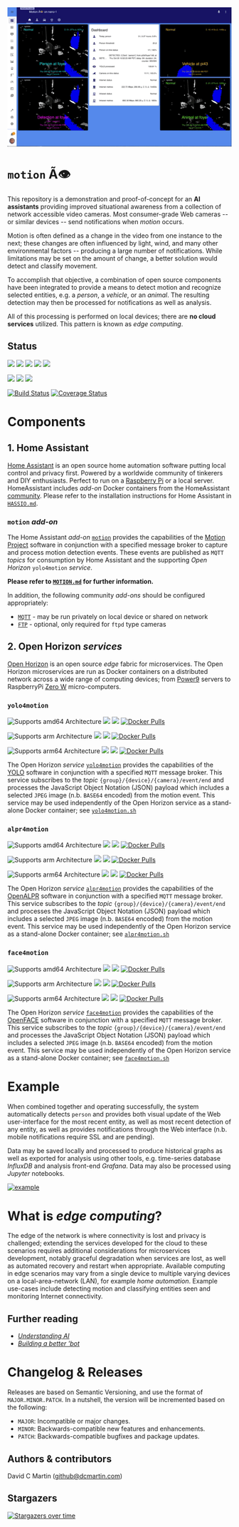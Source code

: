 <img src="docs/samples/example-motion-detection.gif" width="512">

# `motion`  &Atilde;&#128065;
This   repository is a demonstration and proof-of-concept for an **AI assistants** providing improved situational awareness from a collection of network accessible video cameras.  Most consumer-grade Web cameras -- or similar devices -- send notifications when _motion_ occurs.

Motion is often defined as a change in the video from one instance to the next; these changes are often influenced by light, wind, and many other environmental factors -- producing a large number of notifications.  While limitations may be set on the amount of change, a better solution would detect and classify movement.

To accomplish that objective, a combination of open source components have been integrated to provide a means to detect motion and recognize selected entities, e.g. a _person_, a _vehicle_, or an _animal_.  The resulting detection may then be processed for notifications as well as analysis.

All of this processing is performed on local devices; there are **no cloud services** utilized.  This pattern is known as _edge computing_.

## Status
![](https://img.shields.io/github/license/dcmartin/motion.svg?style=flat)
![](https://img.shields.io/github/release/dcmartin/motion.svg?style=flat)
![](https://img.shields.io/github/repo-size/dcmartin/motion.svg?style=flat)
![](https://img.shields.io/github/issues/dcmartin/motion.svg?style=flat)
![](https://img.shields.io/github/tag/dcmartin/motion.svg?style=flat)

![](https://img.shields.io/github/last-commit/dcmartin/motion.svg?style=flat)
![](https://img.shields.io/github/commit-activity/w/dcmartin/motion.svg?style=flat)
![](https://img.shields.io/github/contributors/dcmartin/motion.svg?style=flat)

[![Build Status](https://travis-ci.org/dcmartin/motion.svg?branch=master)](https://travis-ci.org/dcmartin/motion)
[![Coverage Status](https://coveralls.io/repos/github/dcmartin/motion/badge.svg?branch=master)](https://coveralls.io/github/dcmartin/motion?branch=master)

# Components

## 1. Home Assistant
[Home Assistant](http://home-assistant.io)  is an open source home automation software putting local control and privacy first. Powered by a worldwide community of tinkerers and DIY enthusiasts. Perfect to run on a [Raspberry Pi](https://en.wikipedia.org/wiki/Raspberry_Pi) or a local server.   HomeAssistant includes _add-on_ Docker containers  from the HomeAssistant [community](https://github.com/hassio-addons/repository/blob/master/README.md).  Please refer to the installation instructions for Home Assistant in [`HASSIO.md`](docs/HASSIO.md).

###  `motion` _add-on_
The Home Assistant _add-on_ [`motion`](http://github.com/dcmartin/hassio-addons/tree/master/motion/README.md) provides the capabilities of the [Motion Project](https://motion-project.github.io/) software in conjunction with a specified message broker to capture and process motion detection events.  These events are published as `MQTT`  _topics_ for consumption by Home Assistant and the supporting  _Open Horizon_ `yolo4motion` _service_.

**Please refer to [`MOTION.md`](docs/MOTION.md) for further information.**

In addition, the following community _add-ons_ should be configured appropriately:

+ [`MQTT`](https://github.com/home-assistant/hassio-addons/blob/master/mosquitto/README.md) - may be run privately on local device or shared on network
+ [`FTP`](https://github.com/hassio-addons/addon-ftp/blob/master/README.md) - optional, only required for `ftpd` type cameras

## 2. Open Horizon _services_
[Open Horizon](http://github.com/dcmartin/open-horizon) is an open source _edge_ fabric for microservices.  The Open Horizon microservices are run as Docker containers on a distributed network across a wide range of computing devices; from [Power9](http://openpowerfoundation.org/) servers to RaspberryPi [Zero W](https://www.raspberrypi.org/products/raspberry-pi-zero-w/) micro-computers.

### `yolo4motion`
![Supports amd64 Architecture][amd64-shield]
[![](https://images.microbadger.com/badges/image/dcmartin/amd64_com.github.dcmartin.open-horizon.yolo4motion.svg)](https://microbadger.com/images/dcmartin/amd64_com.github.dcmartin.open-horizon.yolo4motion)
[![](https://images.microbadger.com/badges/version/dcmartin/amd64_com.github.dcmartin.open-horizon.yolo4motion.svg)](https://microbadger.com/images/dcmartin/amd64_com.github.dcmartin.open-horizon.yolo4motion)
[![Docker Pulls][pulls-yolo4motion-amd64]][docker-yolo4motion-amd64]

[docker-yolo4motion-amd64]: https://hub.docker.com/r/dcmartin/amd64_com.github.dcmartin.open-horizon.yolo4motion
[pulls-yolo4motion-amd64]: https://img.shields.io/docker/pulls/dcmartin/amd64_com.github.dcmartin.open-horizon.yolo4motion.svg

![Supports arm Architecture][arm-shield]
[![](https://images.microbadger.com/badges/image/dcmartin/arm_com.github.dcmartin.open-horizon.yolo4motion.svg)](https://microbadger.com/images/dcmartin/arm_com.github.dcmartin.open-horizon.yolo4motion)
[![](https://images.microbadger.com/badges/version/dcmartin/arm_com.github.dcmartin.open-horizon.yolo4motion.svg)](https://microbadger.com/images/dcmartin/arm_com.github.dcmartin.open-horizon.yolo4motion)
[![Docker Pulls][pulls-yolo4motion-arm]][docker-yolo4motion-arm]

[docker-yolo4motion-arm]: https://hub.docker.com/r/dcmartin/arm_com.github.dcmartin.open-horizon.yolo4motion
[pulls-yolo4motion-arm]: https://img.shields.io/docker/pulls/dcmartin/arm_com.github.dcmartin.open-horizon.yolo4motion.svg

![Supports arm64 Architecture][arm64-shield]
[![](https://images.microbadger.com/badges/image/dcmartin/arm64_com.github.dcmartin.open-horizon.yolo4motion.svg)](https://microbadger.com/images/dcmartin/arm64_com.github.dcmartin.open-horizon.yolo4motion)
[![](https://images.microbadger.com/badges/version/dcmartin/arm64_com.github.dcmartin.open-horizon.yolo4motion.svg)](https://microbadger.com/images/dcmartin/arm64_com.github.dcmartin.open-horizon.yolo4motion)
[![Docker Pulls][pulls-yolo4motion-arm64]][docker-yolo4motion-arm64]

[docker-yolo4motion-arm64]: https://hub.docker.com/r/dcmartin/arm64_com.github.dcmartin.open-horizon.yolo4motion
[pulls-yolo4motion-arm64]: https://img.shields.io/docker/pulls/dcmartin/arm64_com.github.dcmartin.open-horizon.yolo4motion.svg

The Open Horizon _service_ [`yolo4motion`](http://github.com/dcmartin/open-horizon/tree/master/yolo4motion/README.md) provides the capabilities of the [YOLO](https://pjreddie.com/darknet/yolo/) software in conjunction with a specified `MQTT` message broker.  This service subscribes to the _topic_ `{group}/{device}/{camera}/event/end` and processes the JavaScript Object Notation (JSON) payload which includes a selected `JPEG` image (n.b. `BASE64` encoded) from the motion event.  This service may be used independently of the Open Horizon service as a stand-alone Docker container; see [`yolo4motion.sh`](http://github.com/dcmartin/motion/tree/master/sh/yolo4motion.sh)

### `alpr4motion`
![Supports amd64 Architecture][amd64-shield]
[![](https://images.microbadger.com/badges/image/dcmartin/amd64_com.github.dcmartin.open-horizon.alpr4motion.svg)](https://microbadger.com/images/dcmartin/amd64_com.github.dcmartin.open-horizon.alpr4motion)
[![](https://images.microbadger.com/badges/version/dcmartin/amd64_com.github.dcmartin.open-horizon.alpr4motion.svg)](https://microbadger.com/images/dcmartin/amd64_com.github.dcmartin.open-horizon.alpr4motion)
[![Docker Pulls][pulls-alpr4motion-amd64]][docker-alpr4motion-amd64]

[docker-alpr4motion-amd64]: https://hub.docker.com/r/dcmartin/amd64_com.github.dcmartin.open-horizon.alpr4motion
[pulls-alpr4motion-amd64]: https://img.shields.io/docker/pulls/dcmartin/amd64_com.github.dcmartin.open-horizon.alpr4motion.svg

![Supports arm Architecture][arm-shield]
[![](https://images.microbadger.com/badges/image/dcmartin/arm_com.github.dcmartin.open-horizon.alpr4motion.svg)](https://microbadger.com/images/dcmartin/arm_com.github.dcmartin.open-horizon.alpr4motion)
[![](https://images.microbadger.com/badges/version/dcmartin/arm_com.github.dcmartin.open-horizon.alpr4motion.svg)](https://microbadger.com/images/dcmartin/arm_com.github.dcmartin.open-horizon.alpr4motion)
[![Docker Pulls][pulls-alpr4motion-arm]][docker-alpr4motion-arm]

[docker-alpr4motion-arm]: https://hub.docker.com/r/dcmartin/arm_com.github.dcmartin.open-horizon.alpr4motion
[pulls-alpr4motion-arm]: https://img.shields.io/docker/pulls/dcmartin/arm_com.github.dcmartin.open-horizon.alpr4motion.svg

![Supports arm64 Architecture][arm64-shield]
[![](https://images.microbadger.com/badges/image/dcmartin/arm64_com.github.dcmartin.open-horizon.alpr4motion.svg)](https://microbadger.com/images/dcmartin/arm64_com.github.dcmartin.open-horizon.alpr4motion)
[![](https://images.microbadger.com/badges/version/dcmartin/arm64_com.github.dcmartin.open-horizon.alpr4motion.svg)](https://microbadger.com/images/dcmartin/arm64_com.github.dcmartin.open-horizon.alpr4motion)
[![Docker Pulls][pulls-alpr4motion-arm64]][docker-alpr4motion-arm64]

[docker-alpr4motion-arm64]: https://hub.docker.com/r/dcmartin/arm64_com.github.dcmartin.open-horizon.alpr4motion
[pulls-alpr4motion-arm64]: https://img.shields.io/docker/pulls/dcmartin/arm64_com.github.dcmartin.open-horizon.alpr4motion.svg

The Open Horizon _service_ [`alpr4motion`](http://github.com/dcmartin/open-horizon/tree/master/alpr4motion/README.md) provides the capabilities of the [OpenALPR](https://github.com/dcmartin/openalpr/) software in conjunction with a specified `MQTT` message broker.  This service subscribes to the _topic_ `{group}/{device}/{camera}/event/end` and processes the JavaScript Object Notation (JSON) payload which includes a selected `JPEG` image (n.b. `BASE64` encoded) from the motion event.  This service may be used independently of the Open Horizon service as a stand-alone Docker container; see [`alpr4motion.sh`](http://github.com/dcmartin/motion/tree/master/sh/alpr4motion.sh)

### `face4motion`
![Supports amd64 Architecture][amd64-shield]
[![](https://images.microbadger.com/badges/image/dcmartin/amd64_com.github.dcmartin.open-horizon.face4motion.svg)](https://microbadger.com/images/dcmartin/amd64_com.github.dcmartin.open-horizon.face4motion)
[![](https://images.microbadger.com/badges/version/dcmartin/amd64_com.github.dcmartin.open-horizon.face4motion.svg)](https://microbadger.com/images/dcmartin/amd64_com.github.dcmartin.open-horizon.face4motion)
[![Docker Pulls][pulls-face4motion-amd64]][docker-face4motion-amd64]

[docker-face4motion-amd64]: https://hub.docker.com/r/dcmartin/amd64_com.github.dcmartin.open-horizon.face4motion
[pulls-face4motion-amd64]: https://img.shields.io/docker/pulls/dcmartin/amd64_com.github.dcmartin.open-horizon.face4motion.svg

![Supports arm Architecture][arm-shield]
[![](https://images.microbadger.com/badges/image/dcmartin/arm_com.github.dcmartin.open-horizon.face4motion.svg)](https://microbadger.com/images/dcmartin/arm_com.github.dcmartin.open-horizon.face4motion)
[![](https://images.microbadger.com/badges/version/dcmartin/arm_com.github.dcmartin.open-horizon.face4motion.svg)](https://microbadger.com/images/dcmartin/arm_com.github.dcmartin.open-horizon.face4motion)
[![Docker Pulls][pulls-face4motion-arm]][docker-face4motion-arm]

[docker-face4motion-arm]: https://hub.docker.com/r/dcmartin/arm_com.github.dcmartin.open-horizon.face4motion
[pulls-face4motion-arm]: https://img.shields.io/docker/pulls/dcmartin/arm_com.github.dcmartin.open-horizon.face4motion.svg

![Supports arm64 Architecture][arm64-shield]
[![](https://images.microbadger.com/badges/image/dcmartin/arm64_com.github.dcmartin.open-horizon.face4motion.svg)](https://microbadger.com/images/dcmartin/arm64_com.github.dcmartin.open-horizon.face4motion)
[![](https://images.microbadger.com/badges/version/dcmartin/arm64_com.github.dcmartin.open-horizon.face4motion.svg)](https://microbadger.com/images/dcmartin/arm64_com.github.dcmartin.open-horizon.face4motion)
[![Docker Pulls][pulls-face4motion-arm64]][docker-face4motion-arm64]

[docker-face4motion-arm64]: https://hub.docker.com/r/dcmartin/arm64_com.github.dcmartin.open-horizon.face4motion
[pulls-face4motion-arm64]: https://img.shields.io/docker/pulls/dcmartin/arm64_com.github.dcmartin.open-horizon.face4motion.svg

[arm64-shield]: https://img.shields.io/badge/arm64-yes-green.svg
[amd64-shield]: https://img.shields.io/badge/amd64-yes-green.svg
[arm-shield]: https://img.shields.io/badge/arm-yes-green.svg
The Open Horizon _service_ [`face4motion`](http://github.com/dcmartin/open-horizon/tree/master/face4motion/README.md) provides the capabilities of the [OpenFACE](https://github.com/dcmartin/openface/) software in conjunction with a specified `MQTT` message broker.  This service subscribes to the _topic_ `{group}/{device}/{camera}/event/end` and processes the JavaScript Object Notation (JSON) payload which includes a selected `JPEG` image (n.b. `BASE64` encoded) from the motion event.  This service may be used independently of the Open Horizon service as a stand-alone Docker container; see [`face4motion.sh`](http://github.com/dcmartin/motion/tree/master/sh/face4motion.sh)

# Example
When combined together and operating successfully, the system automatically detects `person` and provides both visual update of the Web user-interface for the most recent entity, as well as most recent detection of any entity, as well as provides notifications through the Web interface (n.b. mobile notifications require SSL and are pending).

Data may be saved locally and processed to produce historical graphs as well as exported for analysis using other tools, e.g. time-series database _InfluxDB_ and analysis front-end _Grafana_.  Data may also be processed using _Jupyter_ notebooks.

[![example](docs/samples/example.png?raw=true "EXAMPLE")](http://github.com/dcmartin/hassio-addons/tree/master/motion/docs/samples/example.png)

# What  is _edge computing_?
The edge of the network is where connectivity is lost and privacy is challenged; extending the services developed for the cloud to these scenarios requires additional considerations for microservices development, notably graceful degradation when services are lost, as well as automated recovery and restart when appropriate.  Available computing in edge scenarios may vary from a single device to multiple varying devices on a local-area-network (LAN), for example _home automation_.  Example use-cases include detecting motion and classifying entities seen and monitoring Internet connectivity.

## Further reading
+ [_Understanding AI_](https://www.linkedin.com/pulse/understanding-ai-david-c-martin)
+ [_Building a better 'bot_](https://www.linkedin.com/pulse/building-better-bot-david-c-martin)

# Changelog & Releases

Releases are based on Semantic Versioning, and use the format
of ``MAJOR.MINOR.PATCH``. In a nutshell, the version will be incremented
based on the following:

- ``MAJOR``: Incompatible or major changes.
- ``MINOR``: Backwards-compatible new features and enhancements.
- ``PATCH``: Backwards-compatible bugfixes and package updates.

## Authors & contributors

David C Martin (github@dcmartin.com)

## Stargazers
[![Stargazers over time](https://starchart.cc/dcmartin/motion.svg)](https://starchart.cc/dcmartin/motion)

